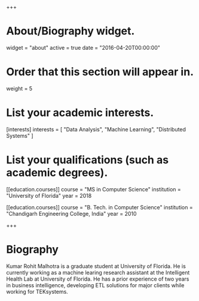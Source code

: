 +++
# About/Biography widget.
widget = "about"
active = true
date = "2016-04-20T00:00:00"

# Order that this section will appear in.
weight = 5

# List your academic interests.
[interests]
  interests = [
    "Data Analysis",
    "Machine Learning",
    "Distributed Systems"
  ]

# List your qualifications (such as academic degrees).
[[education.courses]]
  course = "MS in Computer Science"
  institution = "University of Florida"
  year = 2018

[[education.courses]]
  course = "B. Tech. in Computer Science"
  institution = "Chandigarh Engineering College, India"
  year = 2010
 
+++

# Biography

Kumar Rohit Malhotra is a graduate student at University of Florida. He is currently working as a machine learing research assistant at the Intelligent Health Lab at University of Florida. He has a prior experience of two years in business intelligence, developing ETL solutions for major clients while working for TEKsystems.
 
